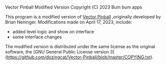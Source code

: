
Vector Pinball Modified Version
Copyright (C) 2023 Bum bum apps

This program is a modified version of [Vector Pinball](https://github.com/dozingcat/Vector-Pinball) ,originally developed by Brian Neninger.
Modifications made on April 17, 2023, include:
- added level logic and show on interface
- some interface changes

The modified version is distributed under the same license as the original software, the [GNU General Public License version 3] (https://github.com/dozingcat/Vector-Pinball/blob/master/COPYING.txt).
